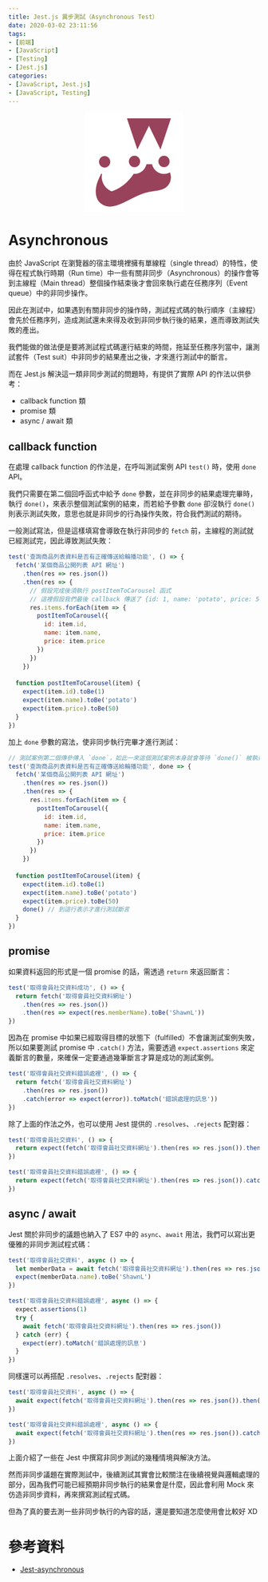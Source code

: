 ```yaml
---
title: Jest.js 異步測試（Asynchronous Test）
date: 2020-03-02 23:11:56
tags:
- [前端]
- [JavaScript]
- [Testing]
- [Jest.js]
categories: 
- [JavaScript, Jest.js]
- [JavaScript, Testing]
---
```


<div style="display:flex;justify-content:center;">
  <img style="object-fit:cover;" src='/images/Jest/jest-logo.png' width='200px' height='200px' />
</div>

# Asynchronous
由於 JavaScript 在瀏覽器的宿主環境裡擁有單線程（single thread）的特性，使得在程式執行時期（Run time）中一些有關非同步（Asynchronous）的操作會等到主線程（Main thread）整個操作結束後才會回來執行處在任務序列（Event queue）中的非同步操作。

因此在測試中，如果遇到有關非同步的操作時，測試程式碼的執行順序（主線程）會先於任務序列，造成測試還未來得及收到非同步執行後的結果，進而導致測試失敗的產出。

我們能做的做法便是要將測試程式碼運行結束的時間，拖延至任務序列當中，讓測試套件（Test suit）中非同步的結果產出之後，才來進行測試中的斷言。

而在 Jest.js 解決這一類非同步測試的問題時，有提供了實際 API 的作法以供參考：
- callback function 類
- promise 類
- async / await 類

## callback function
在處理 callback function 的作法是，在呼叫測試案例 API `test()` 時，使用 `done` API。

我們只需要在第二個回呼函式中給予 `done` 參數，並在非同步的結果處理完畢時，執行 `done()`，來表示整個測試案例的結束，而若給予參數 `done` 卻沒執行 `done()` 則表示測試失敗，意思也就是非同步的行為操作失敗，符合我們測試的期待。

一般測試寫法，但是這樣填寫會導致在執行非同步的 `fetch` 前，主線程的測試就已經測試完，因此導致測試失敗：
```javascript
test('查詢商品列表資料是否有正確傳送給輪播功能', () => {
  fetch('某個商品公開列表 API 網址')
    .then(res => res.json())
    .then(res => {
      // 假設完成後須執行 postItemToCarousel 函式
      // 這裡假設我們最後 callback 傳送了 {id: 1, name: 'potato', price: 50 } 進去
      res.items.forEach(item => {
        postItemToCarousel({
          id: item.id, 
          name: item.name,
          price: item.price
        })
      })
    })

  function postItemToCarousel(item) {
    expect(item.id).toBe(1)
    expect(item.name).toBe('potato')
    expect(item.price).toBe(50)
  }
})
```

加上 `done` 參數的寫法，使非同步執行完畢才進行測試：

```javascript
// 測試案例第二個傳參傳入 `done`，如此一來這個測試案例本身就會等待 `done()` 被執行的時候才會開始測試斷言的部分。
test('查詢商品列表資料是否有正確傳送給輪播功能', done => {
  fetch('某個商品公開列表 API 網址')
    .then(res => res.json())
    .then(res => {
      res.items.forEach(item => {
        postItemToCarousel({
          id: item.id, 
          name: item.name,
          price: item.price
        })
      })
    })

  function postItemToCarousel(item) {
    expect(item.id).toBe(1)
    expect(item.name).toBe('potato')
    expect(item.price).toBe(50)
    done() // 到這行表示才進行測試斷言
  }
})
```


## promise
如果資料返回的形式是一個 promise 的話，需透過 `return` 來返回斷言：

```javascript
test('取得會員社交資料成功', () => {
  return fetch('取得會員社交資料網址')
    .then(res => res.json())
    .then(res => expect(res.memberName).toBe('ShawnL'))
})
```

因為在 promise 中如果已經取得目標的狀態下（fulfilled）不會讓測試案例失敗，所以如果要測試 promise 中 `.catch()` 方法，需要透過 `expect.assertions` 來定義斷言的數量，來確保一定要通過幾筆斷言才算是成功的測試案例。

```javascript
test('取得會員社交資料錯誤處裡', () => {
  return fetch('取得會員社交資料網址')
    .then(res => res.json())
    .catch(error => expect(error)).toMatch('錯誤處理的訊息'))
})
```

除了上面的作法之外，也可以使用 Jest 提供的 `.resolves`、`.rejects` 配對器：
```javascript
test('取得會員社交資料', () => {
  return expect(fetch('取得會員社交資料網址').then(res => res.json()).then(res => res.memberName)).resolves.toBe('ShawnL')
})
```

```javascript
test('取得會員社交資料錯誤處裡', () => {
  return expect(fetch('取得會員社交資料網址').then(res => res.json()).catch(error => error)).rejects.toMatch('錯誤處理的訊息')
})
```

## async / await
Jest 關於非同步的議題也納入了 ES7 中的 `async`、`await` 用法，我們可以寫出更優雅的非同步測試程式碼：

```javascript
test('取得會員社交資料', async () => {
  let memberData = await fetch('取得會員社交資料網址').then(res => res.json()).then(res => res)
  expect(memberData.name).toBe('ShawnL')
})
```

```javascript
test('取得會員社交資料錯誤處裡', async () => {
  expect.assertions(1)
  try {
    await fetch('取得會員社交資料網址').then(res => res.json())
  } catch (err) {
    expect(err).toMatch('錯誤處理的訊息')
  }
})
```

同樣還可以再搭配 `.resolves`、`.rejects` 配對器：

```javascript
test('取得會員社交資料', async () => {
  await expect(fetch('取得會員社交資料網址').then(res => res.json()).then(res => res.name)).resolves.toBe('ShawnL')
})
```

```javascript
test('取得會員社交資料錯誤處裡', async () => {
  await expect(fetch('取得會員社交資料網址').then(res => res.json()).catch(err => err)).rejects.toMatch('錯誤處理的訊息')
})
```

上面介紹了一些在 Jest 中撰寫非同步測試的幾種情境與解決方法。

然而非同步議題在實際測試中，後續測試其實會比較關注在後續視覺與邏輯處理的部分，因為我們可能已經預期非同步執行的結果會是什麼，因此會利用 Mock 來仿造非同步資料，再來撰寫測試程式碼。

但為了真的要去測一些非同步執行的內容的話，還是要知道怎麼使用會比較好 XD


# 參考資料

- [Jest-asynchronous](https://jestjs.io/docs/en/asynchronous)